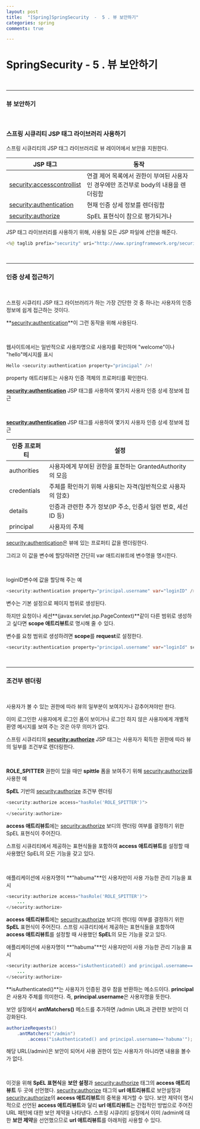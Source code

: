 ```yaml
---
layout: post
title:  "[Spring]SpringSecurity  -  5 . 뷰 보안하기"
categories: spring
comments: true

---
```


# SpringSecurity - 5 . 뷰 보안하기

<br/>

-----

### 뷰 보안하기

<br/>

### 스프링 시큐리티 JSP 태그 라이브러리 사용하기

스프링 시큐리티의 JSP 태그 라이브러리로 뷰 레이어에서 보안을 지원한다.

| JSP 태그                     | 동작                                                         |
| ---------------------------- | ------------------------------------------------------------ |
| <security:accesscontrollist> | 연결 제어 목록에서 권한이  부여된 사용자인 경우에만 조건부로 body의 내용을 렌더링함 |
| <security:authentication>    | 현재 인증 상세 정보를 렌더링함                               |
| <security:authorize>         | SpEL 표현식이  참으로 평가되거나                             |

JSP 태그 라이브러리를 사용하기 위해, 사용될 모든 JSP 파일에 선언을 해준다.

````java
<%@ taglib prefix="security" uri="http://www.springframework.org/security/tags" %>
````

<br/>

----

### 인증 상세 접근하기

<br/>

스프링 시큐리티 JSP 태그 라이브러리가 하는 가장 간단한 것 중 하나는 사용자의 인증 정보에 쉽게 접근하는 것이다.

**<security:authentication>**이 그런 동작을 위해 사용된다.

 <br/>

웹사이트에서는 일반적으로 사용자명으로 사용자를 확인하며 "welcome"이나 "hello"메시지를 표시

````java
Hello <security:authentication property="principal" />!
````

property 애트리뷰트는 사용자 인증 객체의 프로퍼티를 확인한다.

**<security:authentication>** JSP 태그를 사용하여 몇가지 사용자 인증 상세 정보에 접근

 <br/>

**<security:authentication>** JSP 태그를 사용하여 몇가지 사용자 인증 상세 정보에 접근

| 인증 프로퍼티 | 설정                                                         |
| ------------- | ------------------------------------------------------------ |
| authorities   | 사용자에게 부여된 권한을 표현하는 GrantedAuthority의 모음    |
| credentials   | 주체를 확인하기 위해 사용되는  자격(일반적으로 사용자의 암호) |
| details       | 인증과 관련한 추가 정보(IP 주소, 인증서 일련 번호,  세선 ID 등) |
| principal     | 사용자의 주체                                                |

<security:authentication>은 뷰에 있는 프로퍼티 값을 렌더링한다.

그리고 이 값을 변수에 할당하려면 간단히 var 애트리뷰트에 변수명을 명시한다.

<br/>

loginID변수에 값을 할당해 주는 예

````java
<security:authentication property="principal.username" var="loginID" />
````

변수는 기본 설정으로 페이지 범위로 생성된다. 

하지만 요청이나 세션**(javax.servlet.jsp.PageContext)**같이 다른 범위로 생성하고 싶다면 **scope 애트리뷰트**로 명시해 줄 수 있다.

변수를 요청 범위로 생성하려면 **scope**를 **request**로 설정한다.

````java
<security:authentication property="principal.username" var="loginId" scope="request"/>
````

<br>

-------

### 조건부 렌더링

<br/>

사용자가 볼 수 있는 권한에 따라 뷰의 일부분이 보여지거나 감추어져야만 한다.

이미 로그인한 사용자에게 로그인 폼이 보이거나 로그인 하지 않은 사용자에게 개별적 환영 메시지를 보여 주는 것은 아무 의미가 없다.

스프링 시큐리티의 **<security:authorize>** JSP 태그는 사용자가 획득한 권한에 따라 뷰의 일부를 조건부로 렌더링한다.

 <br/>

**ROLE_SPITTER** 권한이 있을 때만 **spittle** 폼을 보여주기 위해 <security:authorize>를 사용한 예

**SpEL** 기반의 <security:authorize> 조건부 렌더링

````java
<security:authorize access="hasRole('ROLE_SPITTER')">
    ...
</security:authorize>
````

**access 애트리뷰트**에는 <security:authorize> 보디의 렌더링 여부를 결정하기 위한 SpEL 표현식이 주어진다.

스프링 시큐리티에서 제공하는 표현식들을 포함하여 **access 애트리뷰트**를 설정할 때 사용했던 SpEL의 모든 기능을 갖고 있다.

 <br/>

애플리케이션에 사용자명이 **"habuma"**인 사용자만이 사용 가능한 관리 기능을 표시

````java
<security:authorize access="hasRole('ROLE_SPITTER')">
    ...
</security:authorize>
````

**access 애트리뷰트**에는 <security:authorize> 보디의 렌더링 여부를 결정하기 위한 **SpEL** 표현식이 주어진다.
스프링 시큐리티에서 제공하는 표현식들을 포함하여 **access 애트리뷰트**를 설정할 때 사용했던 **SpEL**의 모든 기능을 갖고 있다. 

애플리케이션에 사용자명이 **"habuma"**인 사용자만이 사용 가능한 관리 기능을 표시

````java
<security:authorize access="isAuthenticated() and principal.username=='habuma'">
    ...
</security:authorize>
````

**isAuthenticated()**는 사용자가 인증된 경우 참을 반환하는 메소드이다.
**principal**은 사용자 주체를 의미한다. 즉, **principal.username**은 사용자명을 뜻한다.

보안 설정에서 **antMatchers()** 메소드를 추가하면 /admin URL과 관련한 보안이 더 강화된다.

````java
authorizeRequests()
    .antMatchers("/admin")
        .access("isAuthenticated() and principal.username=='habuma'");
````

해당 URL(/admin)은 보안이 되어서 사용 권한이 있는 사용자가 아니라면 내용을 볼수가 없다.

<br/>

이것을 위해 **SpEL 표현식**을 **보안 설정**과 <security:authorize> 태그의 **access 애트리뷰트** 두 곳에 선언했다.
<security:authorize> 태그의 **url 애트리뷰트**로 보안설정과 <security:authorize>의 **access 애트리뷰트**의 중복을 제거할 수 있다.
보안 제약이 명시적으로 선언된 **access 애트리뷰트**와 달리 **url 애트리뷰트**는 간접적인 방법으로 주어진 URL 패턴에 대한 보안 제약을 나타낸다. 
스프링 시큐리티 설정에서 이미 /admin에 대한 **보안 제약**을 선언했으므로 **url 애트리뷰트**를 아래처럼 사용할 수 있다.
